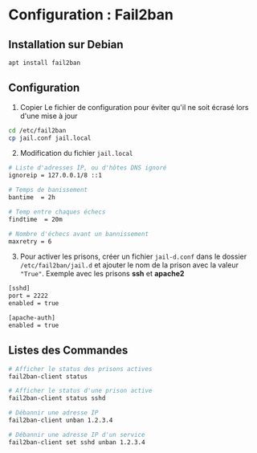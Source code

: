 # Configuration : Fail2ban
 
## Installation sur Debian
```bash
apt install fail2ban
```

## Configuration
1. Copier Le fichier de configuration pour éviter qu'il ne soit écrasé lors d'une mise à jour
```bash
cd /etc/fail2ban
cp jail.conf jail.local
```

2. Modification du fichier `jail.local`
```bash
# Liste d'adresses IP, ou d'hôtes DNS ignoré
ignoreip = 127.0.0.1/8 ::1

# Temps de banissement
bantime  = 2h

# Temp entre chaques échecs
findtime  = 20m

# Nombre d'échecs avant un bannissement
maxretry = 6
```

3. Pour activer les prisons, créer un fichier `jail-d.conf` dans le dossier `/etc/fail2ban/jail.d` et ajouter le nom de la prison avec la valeur `"True"`. 
Exemple avec les prisons **ssh** et **apache2**
```bash
[sshd]
port = 2222
enabled = true

[apache-auth]
enabled = true
```

## Listes des Commandes
```bash
# Afficher le status des prisons actives
fail2ban-client status

# Afficher le status d'une prison active
fail2ban-client status sshd

# Débannir une adresse IP
fail2ban-client unban 1.2.3.4

# Débannir une adresse IP d'un service
fail2ban-client set sshd unban 1.2.3.4
```